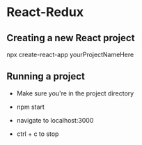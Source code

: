 # React-Redux

## Creating a new React project
npx create-react-app yourProjectNameHere

## Running a project
- Make sure you're in the project directory
- npm start
- navigate to localhost:3000

- ctrl + c to stop